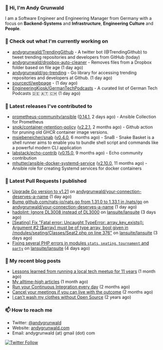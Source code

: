 ### 👋 Hi, I'm Andy Grunwald

I am a Software Engineer and Engineering Manager from Germany with a focus on **Backend-Systems** and **Infrastructure**, **Engineering Culture** and **People**.

### 👷 Check out what I'm currently working on


- [andygrunwald/TrendingGithub](https://github.com/andygrunwald/TrendingGithub) - A twitter bot (@TrendingGithub) to tweet trending repositories and developers from GitHub (today)
- [andygrunwald/dropbox-auto-cleaner](https://github.com/andygrunwald/dropbox-auto-cleaner) - Removes files from a Dropbox folder based on file age (1 day ago)
- [andygrunwald/go-trending](https://github.com/andygrunwald/go-trending) - Go library for accessing trending repositories and developers at Github. (1 day ago)
- [sourcectl/webpage](https://github.com/sourcectl/webpage) -  (1 day ago)
- [EngineeringKiosk/GermanTechPodcasts](https://github.com/EngineeringKiosk/GermanTechPodcasts) - A curated list of German Tech Podcasts 🇩🇪 🇦🇹 🇨🇭 (1 day ago)

### 🔭 Latest releases I've contributed to


- [prometheus-community/ansible](https://github.com/prometheus-community/ansible) ([0.14.1](https://github.com/prometheus-community/ansible/releases/tag/0.14.1), 2 days ago) - Ansible Collection for Prometheus
- [snok/container-retention-policy](https://github.com/snok/container-retention-policy) ([v2.2.1](https://github.com/snok/container-retention-policy/releases/tag/v2.2.1), 2 months ago) - Github action for pruning old GHCR container image versions.
- [msiebeneicher/snab](https://github.com/msiebeneicher/snab) ([v0.4.0](https://github.com/msiebeneicher/snab/releases/tag/v0.4.0), 6 months ago) - SnaB - Snake Basket is a shell runner aims to enable you to bundle shell script and commands like a powerful modern CLI application
- [labstack/echo-contrib](https://github.com/labstack/echo-contrib) ([v0.15.0](https://github.com/labstack/echo-contrib/releases/tag/v0.15.0), 9 months ago) - Echo community contribution
- [mhutter/ansible-docker-systemd-service](https://github.com/mhutter/ansible-docker-systemd-service) ([v2.10.0](https://github.com/mhutter/ansible-docker-systemd-service/releases/tag/v2.10.0), 11 months ago) - Ansible role for creating Systemd services for docker containers

### 🔨 Latest Pull Requests I published


- [Upgrade Go version to v1.21](https://github.com/andygrunwald/your-connection-deserves-a-name/pull/86) on [andygrunwald/your-connection-deserves-a-name](https://github.com/andygrunwald/your-connection-deserves-a-name) (1 day ago)
- [Bump github.com/nats-io/nats.go from 1.31.0 to 1.33.1 in /nats/go](https://github.com/andygrunwald/your-connection-deserves-a-name/pull/85) on [andygrunwald/your-connection-deserves-a-name](https://github.com/andygrunwald/your-connection-deserves-a-name) (1 day ago)
- [hadolint: Ignore DL3008 instead of DL3000](https://github.com/lansuite/lansuite/pull/916) on [lansuite/lansuite](https://github.com/lansuite/lansuite) (3 days ago)
- [[Seating] Fix &#34;Fatal error: Uncaught TypeError: array_key_exists(): Argument #2 ($array) must be of type array, bool given in /modules/seating/Classes/Seat2.php on line 376&#34;](https://github.com/lansuite/lansuite/pull/915) on [lansuite/lansuite](https://github.com/lansuite/lansuite) (3 days ago)
- [Fixing several PHP errors in modules `stats`, `seating`, `tournament` and `party`](https://github.com/lansuite/lansuite/pull/914) on [lansuite/lansuite](https://github.com/lansuite/lansuite) (4 days ago)

### 📝 My recent blog posts


- [Lessons learned from running a local tech meetup for 11 years](https://andygrunwald.com/blog/lessons-learned-from-running-a-local-tech-meetup-for-11-years/) (1 month ago)
- [My alltime-high articles](https://andygrunwald.com/blog/my-all-time-high-articles/) (1 month ago)
- [Run your Continuous Integration every day](https://andygrunwald.com/blog/run-your-continuous-integration-every-day/) (2 months ago)
- [Cancel your meetings if you can live with the outcome](https://andygrunwald.com/blog/cancel-your-meetings-if-you-can-live-with-the-outcome/) (2 months ago)
- [I can&#39;t wash my clothes without Open Source](https://andygrunwald.com/blog/i-cant-wash-my-clothes-without-open-source/) (2 years ago)

### 📫 How to reach me

- Twitter: [@andygrunwald](https://twitter.com/andygrunwald)
- Website: [andygrunwald.com](https://andygrunwald.com)
- Email: andygrunwald (at) gmail (dot) com

[![Twitter Follow](https://img.shields.io/twitter/follow/andygrunwald?label=Follow&style=social)](https://twitter.com/andygrunwald)
